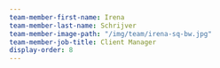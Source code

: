 ```yaml
---
team-member-first-name: Irena
team-member-last-name: Schrijver
team-member-image-path: "/img/team/irena-sq-bw.jpg"
team-member-job-title: Client Manager
display-order: 8
---
```

